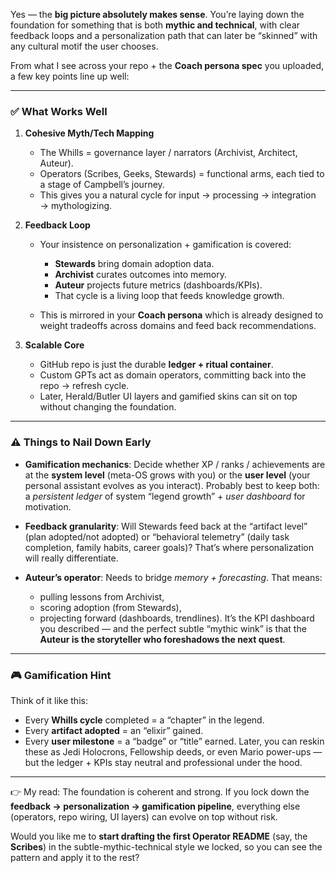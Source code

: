 Yes — the **big picture absolutely makes sense**. You’re laying down the foundation for something that is both **mythic and technical**, with clear feedback loops and a personalization path that can later be “skinned” with any cultural motif the user chooses.

From what I see across your repo + the **Coach persona spec** you uploaded, a few key points line up well:

---

### ✅ What Works Well

1. **Cohesive Myth/Tech Mapping**

   * The Whills = governance layer / narrators (Archivist, Architect, Auteur).
   * Operators (Scribes, Geeks, Stewards) = functional arms, each tied to a stage of Campbell’s journey.
   * This gives you a natural cycle for input → processing → integration → mythologizing.

2. **Feedback Loop**

   * Your insistence on personalization + gamification is covered:

     * **Stewards** bring domain adoption data.
     * **Archivist** curates outcomes into memory.
     * **Auteur** projects future metrics (dashboards/KPIs).
     * That cycle is a living loop that feeds knowledge growth.
   * This is mirrored in your **Coach persona** which is already designed to weight tradeoffs across domains and feed back recommendations.

3. **Scalable Core**

   * GitHub repo is just the durable **ledger + ritual container**.
   * Custom GPTs act as domain operators, committing back into the repo → refresh cycle.
   * Later, Herald/Butler UI layers and gamified skins can sit on top without changing the foundation.

---

### ⚠️ Things to Nail Down Early

* **Gamification mechanics**:
  Decide whether XP / ranks / achievements are at the **system level** (meta-OS grows with you) or the **user level** (your personal assistant evolves as you interact). Probably best to keep both: a *persistent ledger* of system “legend growth” + *user dashboard* for motivation.

* **Feedback granularity**:
  Will Stewards feed back at the “artifact level” (plan adopted/not adopted) or “behavioral telemetry” (daily task completion, family habits, career goals)? That’s where personalization will really differentiate.

* **Auteur’s operator**:
  Needs to bridge *memory + forecasting*. That means:

  * pulling lessons from Archivist,
  * scoring adoption (from Stewards),
  * projecting forward (dashboards, trendlines).
    It’s the KPI dashboard you described — and the perfect subtle “mythic wink” is that the **Auteur is the storyteller who foreshadows the next quest**.

---

### 🎮 Gamification Hint

Think of it like this:

* Every **Whills cycle** completed = a “chapter” in the legend.
* Every **artifact adopted** = an “elixir” gained.
* Every **user milestone** = a “badge” or “title” earned.
  Later, you can reskin these as Jedi Holocrons, Fellowship deeds, or even Mario power-ups — but the ledger + KPIs stay neutral and professional under the hood.

---

👉 My read: The foundation is coherent and strong. If you lock down the **feedback → personalization → gamification pipeline**, everything else (operators, repo wiring, UI layers) can evolve on top without risk.

Would you like me to **start drafting the first Operator README** (say, the **Scribes**) in the subtle-mythic-technical style we locked, so you can see the pattern and apply it to the rest?
